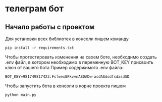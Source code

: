 # телеграм бот

## Начало работы с проектом

Для установки всех библиотек в консоли пишем команду

```
pip install -r requirements.txt
```

Чтобы протестировать изменения на своем боте, необходимо создать .env файл, в котором необходимо в переменную BOT_KEY присвоить ключ от вашего бота
Пример содержимого .env файла:

```
BOT_KEY=981749817423:FsfwexGFkvvnASDADw-asdASdsdfsdasdSD
```

Чтобы запустить бота в консоли в корне проекта пишем

```
python main.py
```
